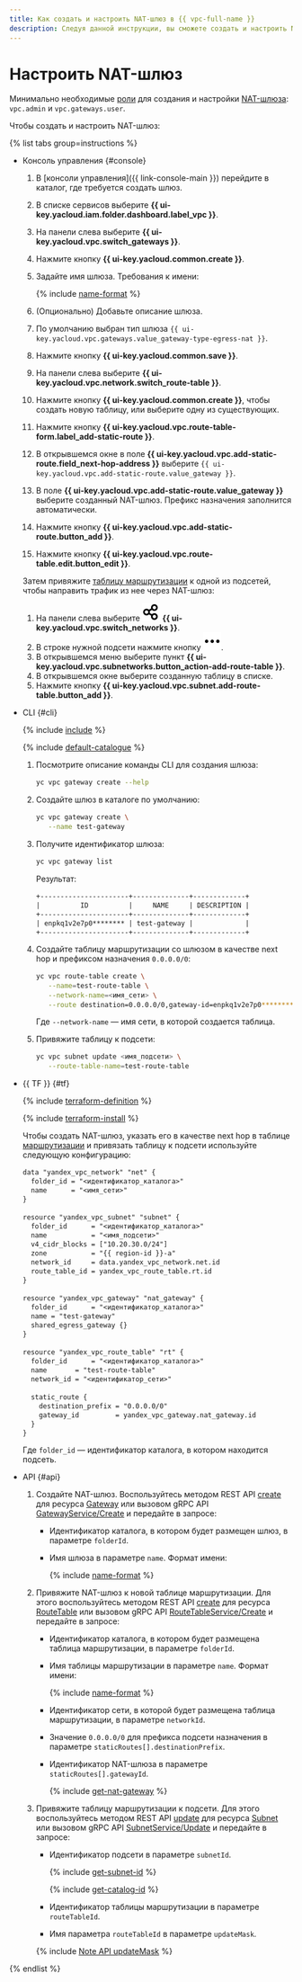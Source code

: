 ```yaml
---
title: Как создать и настроить NAT-шлюз в {{ vpc-full-name }}
description: Следуя данной инструкции, вы сможете создать и настроить NAT-шлюз.
---
```


# Настроить NAT-шлюз


Минимально необходимые [роли](../security/#roles-list) для создания и настройки [NAT-шлюза](../concepts/gateways.md): `vpc.admin` и `vpc.gateways.user`.

Чтобы создать и настроить NAT-шлюз:

{% list tabs group=instructions %}

- Консоль управления {#console}

  1. В [консоли управления]({{ link-console-main }}) перейдите в каталог, где требуется создать шлюз.
  1. В списке сервисов выберите **{{ ui-key.yacloud.iam.folder.dashboard.label_vpc }}**.
  1. На панели слева выберите **{{ ui-key.yacloud.vpc.switch_gateways }}**.
  1. Нажмите кнопку **{{ ui-key.yacloud.common.create }}**.
  1. Задайте имя шлюза. Требования к имени:

      {% include [name-format](../../_includes/name-format.md) %}
   
  1. (Опционально) Добавьте описание шлюза.
  1. По умолчанию выбран тип шлюза `{{ ui-key.yacloud.vpc.gateways.value_gateway-type-egress-nat }}`.
  1. Нажмите кнопку **{{ ui-key.yacloud.common.save }}**.
  1. На панели слева выберите **{{ ui-key.yacloud.vpc.network.switch_route-table }}**.
  1. Нажмите кнопку **{{ ui-key.yacloud.common.create }}**, чтобы создать новую таблицу, или выберите одну из существующих.
  1. Нажмите кнопку **{{ ui-key.yacloud.vpc.route-table-form.label_add-static-route }}**.
  1. В открывшемся окне в поле **{{ ui-key.yacloud.vpc.add-static-route.field_next-hop-address }}** выберите `{{ ui-key.yacloud.vpc.add-static-route.value_gateway }}`.
  1. В поле **{{ ui-key.yacloud.vpc.add-static-route.value_gateway }}** выберите созданный NAT-шлюз. Префикс назначения заполнится автоматически.
  1. Нажмите кнопку **{{ ui-key.yacloud.vpc.add-static-route.button_add }}**.
  1. Нажмите кнопку **{{ ui-key.yacloud.vpc.route-table.edit.button_edit }}**. 

  Затем привяжите [таблицу маршрутизации](../concepts/routing.md) к одной из подсетей, чтобы направить трафик из нее через NAT-шлюз:

  1. На панели слева выберите ![image](../../_assets/console-icons/nodes-right.svg) **{{ ui-key.yacloud.vpc.switch_networks }}**.
  1. В строке нужной подсети нажмите кнопку ![image](../../_assets/console-icons/ellipsis.svg).
  1. В открывшемся меню выберите пункт **{{ ui-key.yacloud.vpc.subnetworks.button_action-add-route-table }}**.
  1. В открывшемся окне выберите созданную таблицу в списке.
  1. Нажмите кнопку **{{ ui-key.yacloud.vpc.subnet.add-route-table.button_add }}**.

- CLI {#cli}

  {% include [include](../../_includes/cli-install.md) %}

  {% include [default-catalogue](../../_includes/default-catalogue.md) %}
  
  1. Посмотрите описание команды CLI для создания шлюза:

      ```bash
      yc vpc gateway create --help
      ```

  1. Создайте шлюз в каталоге по умолчанию:

     ```bash
     yc vpc gateway create \
        --name test-gateway
     ```
  1. Получите идентификатор шлюза:

     ```bash
     yc vpc gateway list
     ```

     Результат:

     ```text
     +----------------------+--------------+-------------+
     |          ID          |     NAME     | DESCRIPTION |
     +----------------------+--------------+-------------+
     | enpkq1v2e7p0******** | test-gateway |             |
     +----------------------+--------------+-------------+
     ```

  1. Создайте таблицу маршрутизации со шлюзом в качестве next hop и префиксом назначения `0.0.0.0/0`:

     ```bash
     yc vpc route-table create \
        --name=test-route-table \
        --network-name=<имя_сети> \
        --route destination=0.0.0.0/0,gateway-id=enpkq1v2e7p0********
     ```

     Где `--network-name` — имя сети, в которой создается таблица.

  1. Привяжите таблицу к подсети:

     ```bash
     yc vpc subnet update <имя_подсети> \
        --route-table-name=test-route-table
     ```

- {{ TF }} {#tf}

  {% include [terraform-definition](../../_tutorials/_tutorials_includes/terraform-definition.md) %}

  {% include [terraform-install](../../_includes/terraform-install.md) %}
  
  Чтобы создать NAT-шлюз, указать его в качестве next hop в таблице [маршрутизации](../concepts/routing.md) и привязать таблицу к подсети используйте следующую конфигурацию:
  
  ```hcl
  data "yandex_vpc_network" "net" {
    folder_id = "<идентификатор_каталога>"
    name      = "<имя_сети>"
  }

  resource "yandex_vpc_subnet" "subnet" {
    folder_id      = "<идентификатор_каталога>"
    name           = "<имя_подсети>"
    v4_cidr_blocks = ["10.20.30.0/24"]
    zone           = "{{ region-id }}-a"
    network_id     = data.yandex_vpc_network.net.id
    route_table_id = yandex_vpc_route_table.rt.id
  }

  resource "yandex_vpc_gateway" "nat_gateway" {
    folder_id      = "<идентификатор_каталога>"
    name = "test-gateway"
    shared_egress_gateway {}
  }

  resource "yandex_vpc_route_table" "rt" {
    folder_id      = "<идентификатор_каталога>"
    name       = "test-route-table"
    network_id = "<идентификатор_сети>"

    static_route {
      destination_prefix = "0.0.0.0/0"
      gateway_id         = yandex_vpc_gateway.nat_gateway.id
    }
  }
  ```

  Где `folder_id` — идентификатор каталога, в котором находится подсеть.

- API {#api}

  1. Создайте NAT-шлюз. Воспользуйтесь методом REST API [create](../api-ref/Gateway/create.md) для ресурса [Gateway](../api-ref/Gateway/index.md) или вызовом gRPC API [GatewayService/Create](../api-ref/grpc/Gateway/create.md) и передайте в запросе:

      * Идентификатор каталога, в котором будет размещен шлюз, в параметре `folderId`.
      * Имя шлюза в параметре `name`. Формат имени:

          {% include [name-format](../../_includes/name-format.md) %}

  1. Привяжите NAT-шлюз к новой таблице маршрутизации. Для этого воспользуйтесь методом REST API [create](../api-ref/RouteTable/create.md) для ресурса [RouteTable](../api-ref/RouteTable/index.md) или вызовом gRPC API [RouteTableService/Create](../api-ref/grpc/RouteTable/create.md) и передайте в запросе:

      * Идентификатор каталога, в котором будет размещена таблица маршрутизации, в параметре `folderId`.
      * Имя таблицы маршрутизации в параметре `name`. Формат имени:

        {% include [name-format](../../_includes/name-format.md) %}
      * Идентификатор сети, в которой будет размещена таблица маршрутизации, в параметре `networkId`.
      * Значение `0.0.0.0/0` для префикса подсети назначения в параметре `staticRoutes[].destinationPrefix`.
      * Идентификатор NAT-шлюза в параметре `staticRoutes[].gatewayId`.

        {% include [get-nat-gateway](../../_includes/vpc/get-nat-gateway.md) %}

  1. Привяжите таблицу маршрутизации к подсети. Для этого воспользуйтесь методом REST API [update](../api-ref/Subnet/update.md) для ресурса [Subnet](../api-ref/Subnet/index.md) или вызовом gRPC API [SubnetService/Update](../api-ref/grpc/Subnet/update.md) и передайте в запросе:

      * Идентификатор подсети в параметре `subnetId`.

        {% include [get-subnet-id](../../_includes/vpc/get-subnet-id.md) %}

        {% include [get-catalog-id](../../_includes/get-catalog-id.md) %}

      * Идентификатор таблицы маршрутизации в параметре `routeTableId`.
      * Имя параметра `routeTableId` в параметре `updateMask`.

      {% include [Note API updateMask](../../_includes/note-api-updatemask.md) %}

{% endlist %}
